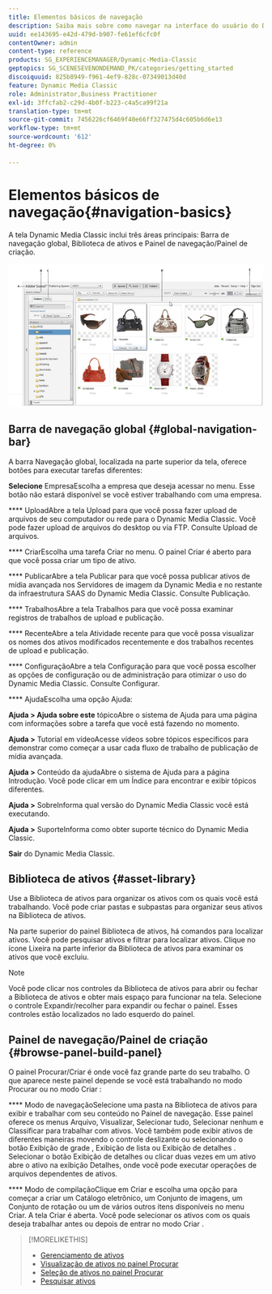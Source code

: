 ```yaml
---
title: Elementos básicos de navegação
description: Saiba mais sobre como navegar na interface do usuário do Dynamic Media Classic.
uuid: ee143695-e42d-479d-b907-fe61ef6cfc0f
contentOwner: admin
content-type: reference
products: SG_EXPERIENCEMANAGER/Dynamic-Media-Classic
geptopics: SG_SCENESEVENONDEMAND_PK/categories/getting_started
discoiquuid: 825b8949-f961-4ef9-828c-07349013d40d
feature: Dynamic Media Classic
role: Administrator,Business Practitioner
exl-id: 3ffcfab2-c29d-4b0f-b223-c4a5ca99f21a
translation-type: tm+mt
source-git-commit: 7456226cf6469f40e66ff327475d4c605b6d6e13
workflow-type: tm+mt
source-wordcount: '612'
ht-degree: 0%

---
```


# Elementos básicos de navegação{#navigation-basics}

A tela Dynamic Media Classic inclui três áreas principais: Barra de navegação global, Biblioteca de ativos e Painel de navegação/Painel de criação.

![Elementos básicos de navegação](/help/assets/gs_navigation_basics_popup_popup.png)

## Barra de navegação global {#global-navigation-bar}

A barra Navegação global, localizada na parte superior da tela, oferece botões para executar tarefas diferentes:

**Selecione** EmpresaEscolha a empresa que deseja acessar no menu. Esse botão não estará disponível se você estiver trabalhando com uma empresa.

**** UploadAbre a tela Upload para que você possa fazer upload de arquivos de seu computador ou rede para o Dynamic Media Classic. Você pode fazer upload de arquivos do desktop ou via FTP. Consulte Upload de arquivos.

**** CriarEscolha uma tarefa Criar no menu. O painel Criar é aberto para que você possa criar um tipo de ativo.

**** PublicarAbre a tela Publicar para que você possa publicar ativos de mídia avançada nos Servidores de imagem da Dynamic Media e no restante da infraestrutura SAAS do Dynamic Media Classic. Consulte Publicação.

**** TrabalhosAbre a tela Trabalhos para que você possa examinar registros de trabalhos de upload e publicação.

**** RecenteAbre a tela Atividade recente para que você possa visualizar os nomes dos ativos modificados recentemente e dos trabalhos recentes de upload e publicação.

**** ConfiguraçãoAbre a tela Configuração para que você possa escolher as opções de configuração ou de administração para otimizar o uso do Dynamic Media Classic. Consulte Configurar.

**** AjudaEscolha uma opção Ajuda:

**Ajuda > Ajuda sobre este** tópicoAbre o sistema de Ajuda para uma página com informações sobre a tarefa que você está fazendo no momento.

**Ajuda >** Tutorial em vídeoAcesse vídeos sobre tópicos específicos para demonstrar como começar a usar cada fluxo de trabalho de publicação de mídia avançada.

**Ajuda >** Conteúdo da ajudaAbre o sistema de Ajuda para a página Introdução. Você pode clicar em um Índice para encontrar e exibir tópicos diferentes.

**Ajuda >** SobreInforma qual versão do Dynamic Media Classic você está executando.

**Ajuda >** SuporteInforma como obter suporte técnico do Dynamic Media Classic.

**Sair** do Dynamic Media Classic.

## Biblioteca de ativos {#asset-library}

Use a Biblioteca de ativos para organizar os ativos com os quais você está trabalhando. Você pode criar pastas e subpastas para organizar seus ativos na Biblioteca de ativos.

Na parte superior do painel Biblioteca de ativos, há comandos para localizar ativos. Você pode pesquisar ativos e filtrar para localizar ativos. Clique no ícone Lixeira na parte inferior da Biblioteca de ativos para examinar os ativos que você excluiu.

>[!NOTE]
>
>Você pode clicar nos controles da Biblioteca de ativos para abrir ou fechar a Biblioteca de ativos e obter mais espaço para funcionar na tela. Selecione o controle Expandir/recolher para expandir ou fechar o painel. Esses controles estão localizados no lado esquerdo do painel.

## Painel de navegação/Painel de criação {#browse-panel-build-panel}

O painel Procurar/Criar é onde você faz grande parte do seu trabalho. O que aparece neste painel depende se você está trabalhando no modo Procurar ou no modo Criar :

**** Modo de navegaçãoSelecione uma pasta na Biblioteca de ativos para exibir e trabalhar com seu conteúdo no Painel de navegação. Esse painel oferece os menus Arquivo, Visualizar, Selecionar tudo, Selecionar nenhum e Classificar para trabalhar com ativos. Você também pode exibir ativos de diferentes maneiras movendo o controle deslizante ou selecionando o botão Exibição de grade , Exibição de lista ou Exibição de detalhes . Selecionar o botão Exibição de detalhes ou clicar duas vezes em um ativo abre o ativo na exibição Detalhes, onde você pode executar operações de arquivos dependentes de ativos.

**** Modo de compilaçãoClique em Criar e escolha uma opção para começar a criar um Catálogo eletrônico, um Conjunto de imagens, um Conjunto de rotação ou um de vários outros itens disponíveis no menu Criar. A tela Criar é aberta. Você pode selecionar os ativos com os quais deseja trabalhar antes ou depois de entrar no modo Criar .

>[!MORELIKETHIS]
>
>* [Gerenciamento de ativos](about-managing-assets.md)
>* [Visualização de ativos no painel Procurar](viewing-assets-browse-panel.md#viewing_assets_in_the_browse_panel)
>* [Seleção de ativos no painel Procurar](selecting-assets-browse-panel.md#selecting_assets_in_the_browse_panel)
>* [Pesquisar ativos](searching-assets.md#searching_assets)

